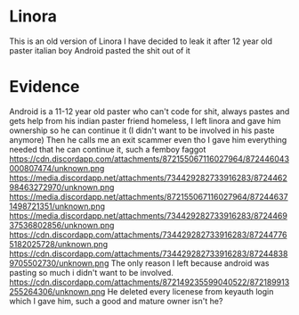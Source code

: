 # Linora
This is an old version of Linora I have decided to leak it after 12 year old paster italian boy Android pasted the shit out of it

# Evidence
Android is a 11-12 year old paster who can't code for shit, always pastes and gets help from his indian paster friend
homeless, I left linora and gave him ownership so he can continue it (I didn't want to be involved in his paste anymore)
Then he calls me an exit scammer even tho I gave him everything needed that he can continue it, such a femboy faggot
https://cdn.discordapp.com/attachments/872155067116027964/872446043000807474/unknown.png
https://media.discordapp.net/attachments/734429282733916283/872446298463272970/unknown.png
https://media.discordapp.net/attachments/872155067116027964/872446371498721351/unknown.png
https://media.discordapp.net/attachments/734429282733916283/872446937536802856/unknown.png
https://cdn.discordapp.com/attachments/734429282733916283/872447765182025728/unknown.png
https://cdn.discordapp.com/attachments/734429282733916283/872448389705502730/unknown.png
The only reason I left because android was pasting so much i didn't want to be involved.
https://cdn.discordapp.com/attachments/872149235599040522/872189913255264306/unknown.png
He deleted every licenese from keyauth login which I gave him, such a good and mature owner isn't he?
